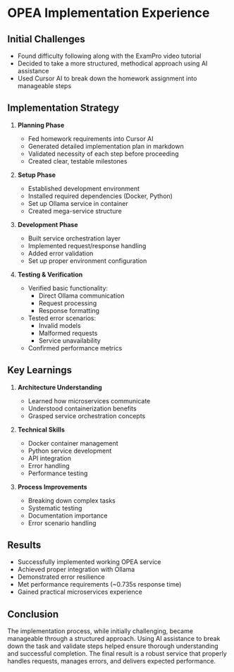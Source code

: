 # OPEA Implementation Experience

## Initial Challenges
- Found difficulty following along with the ExamPro video tutorial
- Decided to take a more structured, methodical approach using AI assistance
- Used Cursor AI to break down the homework assignment into manageable steps

## Implementation Strategy
1. **Planning Phase**
   - Fed homework requirements into Cursor AI
   - Generated detailed implementation plan in markdown
   - Validated necessity of each step before proceeding
   - Created clear, testable milestones

2. **Setup Phase**
   - Established development environment
   - Installed required dependencies (Docker, Python)
   - Set up Ollama service in container
   - Created mega-service structure

3. **Development Phase**
   - Built service orchestration layer
   - Implemented request/response handling
   - Added error validation
   - Set up proper environment configuration

4. **Testing & Verification**
   - Verified basic functionality:
     - Direct Ollama communication
     - Request processing
     - Response formatting
   - Tested error scenarios:
     - Invalid models
     - Malformed requests
     - Service unavailability
   - Confirmed performance metrics

## Key Learnings
1. **Architecture Understanding**
   - Learned how microservices communicate
   - Understood containerization benefits
   - Grasped service orchestration concepts

2. **Technical Skills**
   - Docker container management
   - Python service development
   - API integration
   - Error handling
   - Performance testing

3. **Process Improvements**
   - Breaking down complex tasks
   - Systematic testing
   - Documentation importance
   - Error scenario handling

## Results
- Successfully implemented working OPEA service
- Achieved proper integration with Ollama
- Demonstrated error resilience
- Met performance requirements (~0.735s response time)
- Gained practical microservices experience

## Conclusion
The implementation process, while initially challenging, became manageable through a structured approach. Using AI assistance to break down the task and validate steps helped ensure thorough understanding and successful completion. The final result is a robust service that properly handles requests, manages errors, and delivers expected performance. 
